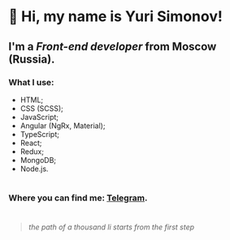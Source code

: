 # 👋 Hi, my name is **Yuri Simonov**!
## I'm a *Front-end developer* from Moscow (Russia).
### What I use:
- HTML;
- CSS (SCSS);
- JavaScript;
- Angular (NgRx, Material);
- TypeScript;
- React;
- Redux;
- MongoDB;
- Node.js.

#
### Where you can find me: [Telegram](https://t.me/dancerdied).
#
>*the path of a thousand li starts from the first step*
